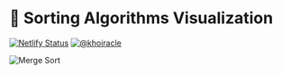# 🌈 Sorting Algorithms Visualization
[![Netlify Status](https://api.netlify.com/api/v1/badges/76f0b1fc-3235-49c3-bf17-567640e897b3/deploy-status)](https://app.netlify.com/sites/sorting-visualization/deploys)
[![@khoiracle](https://img.shields.io/badge/contact-@khoiracle-4bbee3.svg?style=flat)](https://twitter.com/khoiracle)

![Merge Sort](https://i.imgur.com/oVv9Zn6.gif)
